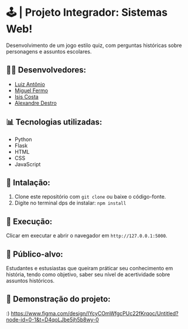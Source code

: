 # 🕹️ | Projeto Integrador: Sistemas Web!
Desenvolvimento de um jogo estilo quiz, com perguntas históricas sobre personagens e assuntos escolares.

## 👷🏽 Desenvolvedores:
- [Luiz Antônio](https://github.com/eufolim)
- [Miguel Fermo](https://github.com/miguelfermo)
- [Isis Costa](https://github.com/isiscostabb)
- [Alexandre Destro](https://github.com/AlexandreDestro)

## 📊 Tecnologias utilizadas:
- Python
- Flask
- HTML
- CSS
- JavaScript

## 🔧 Intalação:
1. Clone este repositório com `git clone` ou baixe o código-fonte.
2. Digite no terminal dps de instalar: `npm install`

## 🚀 Execução:
Clicar em executar e abrir o navegador em `http://127.0.0.1:5000`.

## 🎯 Público-alvo:
Estudantes e estusiastas que queiram práticar seu conhecimento em história, tendo como objetivo, saber seu nível de acertividade sobre assuntos históricos.

## 🔭 Demonstração do projeto:

:) https://www.figma.com/design/IYcyCOmWfgcPUc22fKrqoc/Untitled?node-id=0-1&t=D4qoLJbe5jh5b8wy-0
